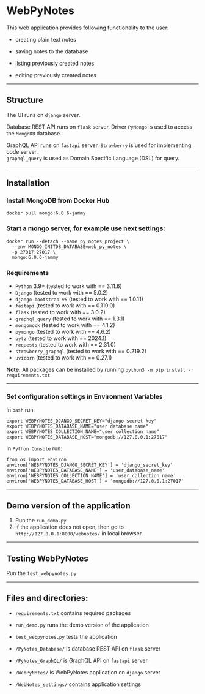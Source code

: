 ﻿# WebPyNotes
This web application provides following functionality to the user:
- creating plain text notes
* saving notes to the database
- listing previously created notes
* editing previously created notes
***

## Structure
The UI runs on `django` server.

Database REST API runs on `flask` server.
Driver `PyMongo` is used to access the `MongoDB` database.

GraphQL API runs on `fastapi` server.
`Strawberry` is used for implementing code server.  
`graphql_query` is used as Domain Specific Language (DSL) for query.
***


## Installation
### Install MongoDB from Docker Hub
`docker pull mongo:6.0.6-jammy`
### Start a mongo server, for example use next settings:
```
docker run --detach --name py_notes_project \
  --env MONGO_INITDB_DATABASE=web_py_notes \
  -p 27017:27017 \
  mongo:6.0.6-jammy
```
### Requirements
* `Python` 3.9+ (tested to work with == 3.11.6)  
* `Django` (tested to work with == 5.0.2)  
* `django-bootstrap-v5` (tested to work with == 1.0.11)
* `fastapi` (tested to work with == 0.110.0)
* `flask` (tested to work with == 3.0.2)  
* `graphql_query` (tested to work with == 1.3.1)  
* `mongomock` (tested to work with == 4.1.2)  
* `pymongo` (tested to work with == 4.6.2)  
* `pytz` (tested to work with == 2024.1)  
* `requests` (tested to work with == 2.31.0)  
* `strawberry_graphql` (tested to work with == 0.219.2)  
* `uvicorn` (tested to work with == 0.27.1)  

**Note:** All packages can be installed by running `python3 -m pip install -r requirements.txt`
***


### Set configuration settings in Environment Variables
In `bash` run:
```
export WEBPYNOTES_DJANGO_SECRET_KEY="django secret key"
export WEBPYNOTES_DATABASE_NAME="user database name"
export WEBPYNOTES_COLLECTION_NAME="user collection name"
export WEBPYNOTES_DATABASE_HOST="mongodb://127.0.0.1:27017"
```
In `Python Console` run:
```
from os import environ
environ['WEBPYNOTES_DJANGO_SECRET_KEY'] = 'django_secret_key'
environ['WEBPYNOTES_DATABASE_NAME'] = 'user_database_name'
environ['WEBPYNOTES_COLLECTION_NAME'] = 'user_collection_name'
environ['WEBPYNOTES_DATABASE_HOST'] = 'mongodb://127.0.0.1:27017'
```
***


## Demo version of the application
1. Run the `run_demo.py`  
2. If the application does not open, then go to `http://127.0.0.1:8000/webnotes/` in local browser.
***


## Testing WebPyNotes
Run the `test_webpynotes.py`
***


## Files and directories:
- `requirements.txt` contains required packages
* `run_demo.py` runs the demo version of the application
- `test_webpynotes.py` tests the application
* `/PyNotes_Database/` is database REST API on `flask` server
- `/PyNotes_GraphQL/` is GraphQL API on `fastapi` server
* `/WebPyNotes/` is WebPyNotes application on `django` server
- `/WebNotes_settings/` contains application settings
